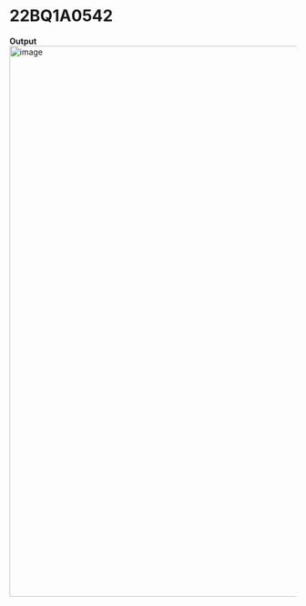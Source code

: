 # 22BQ1A0542
**Output**
<img width="1860" height="967" alt="image" src="https://github.com/user-attachments/assets/c5b39e3b-9b89-458a-871c-6575fef42e90" />
